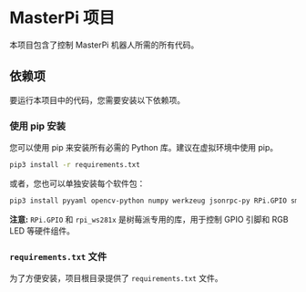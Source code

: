 # MasterPi 项目

本项目包含了控制 MasterPi 机器人所需的所有代码。

## 依赖项

要运行本项目中的代码，您需要安装以下依赖项。

### 使用 pip 安装

您可以使用 pip 来安装所有必需的 Python 库。建议在虚拟环境中使用 pip。

```bash
pip3 install -r requirements.txt
```

或者，您也可以单独安装每个软件包：

```bash
pip3 install pyyaml opencv-python numpy werkzeug jsonrpc-py RPi.GPIO smbus2 rpi_ws281x matplotlib torch ultralytics pandas Pillow
```

**注意:** `RPi.GPIO` 和 `rpi_ws281x` 是树莓派专用的库，用于控制 GPIO 引脚和 RGB LED 等硬件组件。

### `requirements.txt` 文件

为了方便安装，项目根目录提供了 `requirements.txt` 文件。